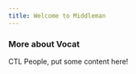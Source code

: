 ```yaml
---
title: Welcome to Middleman
---
```


<h3 class="section-header">More about Vocat</h3>

CTL People, put some content here!
